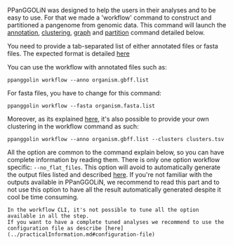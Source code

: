 PPanGGOLiN was designed to help the users in their analyses and to be easy to use. 
For that we made a 'workflow' command to construct and partitioned a pangenome from genomic data. 
This command will launch the [annotation](./pangenomeAnalyses.md#annotation), [clustering](./pangenomeAnalyses.md#clustering), [graph](./pangenomeAnalyses.md#graph) and [partition](./pangenomeAnalyses.md#partition) command detailed below.

You need to provide a tab-separated list of either annotated files or fasta files. The expected format is detailed [here](./pangenomeAnalyses.md#annotation)

You can use the workflow with annotated files such as: 
```
ppanggolin workflow --anno organism.gbff.list
```

For fasta files, you have to change for this command: 
```
ppanggolin workflow --fasta organism.fasta.list
```

Moreover, as its explained [here](./pangenomeAnalyses.md#read-clustering), it's also possible to provide your own clustering in the workflow command as such:

```
ppanggolin workflow --anno organism.gbff.list --clusters clusters.tsv
```

All the option are common to the command explain below, so you can have complete information by reading them. 
There is only one option workflow specific: `--no_flat_files`. 
This option will avoid to automatically generate the output files listed and described [here](./pangenomeAnalyses.md#pangenome-outputs).
If you're not familiar with the outputs available in PPanGGOLiN, we recommend to read this part and 
to not use this option to have all the result automatically generated despite it cool be time consuming.

```{tip}
In the workflow CLI, it's not possible to tune all the option available in all the step. 
If you want to have a complete tuned analyses we recommend to use the configuration file as describe [here](../practicalInformation.md#configuration-file)
```